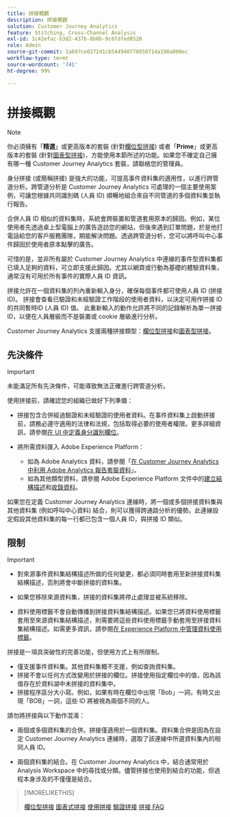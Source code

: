 ```yaml
---
title: 拼接概觀
description: 拼接概觀
solution: Customer Journey Analytics
feature: Stitching, Cross-Channel Analysis
exl-id: 1c42efac-b3d2-437b-8b0b-9c6fdfed8520
role: Admin
source-git-commit: 1a697ce0372d1cb544940778850714a198a000ec
workflow-type: tm+mt
source-wordcount: '741'
ht-degree: 99%

---
```


# 拼接概觀

>[!NOTE]
>
>你必須擁有「**精選**」或更高版本的套裝 (針對[欄位型拼接](fbs.md)) 或者「**Prime**」或更高版本的套裝 (針對[圖表型拼接](gbs.md))，方能使用本節所述的功能。如果您不確定自己擁有哪一種 Customer Journey Analytics 套裝，請聯絡您的管理員。

身分拼接 (或簡稱拼接) 是強大的功能，可提高事件資料集的適用性，以進行跨管道分析。跨管道分析是 Customer Journey Analytics 可處理的一個主要使用案例，可讓您根據共同識別碼 (人員 ID) 順暢地組合來自不同管道的多個資料集並執行報告。

合併人員 ID 相似的資料集時，系統會跨裝置和管道套用原本的歸因。例如，某位使用者先透過桌上型電腦上的廣告造訪您的網站，但後來遇到訂單問題，於是他打電話給您的客戶服務團隊，期能解決問題。透過跨管道分析，您可以將呼叫中心事件歸因於使用者原本點擊的廣告。

可惜的是，並非所有屬於 Customer Journey Analytics 中連線的事件型資料集都已填入足夠的資料，可立即支援此歸因。尤其以網頁或行動為基礎的體驗資料集，通常沒有可用於所有事件的實際人員 ID 資訊。

拼接允許在一個資料集的列內重新輸入身分，確保每個事件都可使用人員 ID (拼接 ID)。 拼接會查看已驗證和未經驗證工作階段的使用者資料，以決定可用作拼接 ID 的共同暫時ID (人員 ID) 值。 此重新輸入的動作允許將不同的記錄解析為單一拼接 ID，以便在人員層級而不是裝置或 cookie 層級進行分析。

Customer Journey Analytics 支援兩種拼接類型：[欄位型拼接](fbs.md)和[圖表型拼接](gbs.md)。

## 先決條件

>[!IMPORTANT]
>
>未能滿足所有先決條件，可能導致無法正確進行跨管道分析。

使用拼接前，請確認您的組織已做好下列準備：

- 拼接包含合併經過驗證和未經驗證的使用者資料。在事件資料集上啟動拼接前，請務必遵守適用的法律和法規，包括取得必要的使用者權限。更多詳細資訊，請參閱[在 UI 中定義身分識別欄位](https://experienceleague.adobe.com/zh-hant/docs/experience-platform/xdm/ui/fields/identity)。

- 將所需資料匯入 Adobe Experience Platform：

   - 如為 Adobe Analytics 資料，請參閱「[在 Customer Journey Analytics 中利用 Adobe Analytics 報告套裝資料](/help/getting-started/aa-vs-cja/aa-data-in-cja.md)」。
   - 如為其他類型資料，請參閱 Adobe Experience Platform 文件中的[建立結構描述](https://experienceleague.adobe.com/zh-hant/docs/experience-platform/xdm/tutorials/create-schema-ui)和[收錄資料](https://experienceleague.adobe.com/zh-hant/docs/experience-platform/ingestion/home)。

如果您在定義 Customer Journey Analytics 連線時，將一個或多個拼接資料集與其他資料集 (例如呼叫中心資料) 結合，則可以獲得跨通路分析的優勢。此連線設定假設其他資料集的每一行都已包含一個人員 ID，與拼接 ID 類似。


## 限制

>[!IMPORTANT]
>
>
>- 對來源事件資料集結構描述所做的任何變更，都必須同時套用至新拼接資料集結構描述，否則將會中斷拼接的資料集。
>
>- 如果您移除來源資料集，拼接的資料集將停止處理並被系統移除。
>
>- 資料使用標籤不會自動傳播到拼接資料集結構描述。如果您已將資料使用標籤套用至來源資料集結構描述，則需要將這些資料使用標籤手動套用至拼接資料集結構描述。如需更多資訊，請參閱[在 Experience Platform 中管理資料使用標籤](https://experienceleague.adobe.com/zh-hant/docs/experience-platform/data-governance/labels/overview)。

拼接是一項具突破性的完善功能，但使用方式上有所限制。

- 僅支援事件資料集。其他資料集概不支援，例如查詢資料集。
- 拼接不會以任何方式改變用於拼接的欄位。拼接使用指定欄位中的值，因為該值存在於資料湖中未拼接的資料集中。
- 拼接程序區分大小寫。例如，如果有時在欄位中出現「Bob」一詞，有時又出現「BOB」一詞，這些 ID 將被視為兩個不同的人。

請勿將拼接與以下動作混淆：

- 兩個或多個資料集的合併。拼接僅適用於一個資料集。資料集合併是因為在設定 Customer Journey Analytics 連線時，選取了該連線中所選資料集內的相同人員 ID。

- 兩個資料集的結合。在 Customer Journey Analytics 中，結合通常用於 Analysis Workspace 中的尋找或分類。儘管拼接也使用到結合的功能，但過程本身涉及的不僅僅是結合。

>[!MORELIKETHIS]
>
>[欄位型拼接](fbs.md)
>[圖表式拼接](gbs.md)
>[使用拼接](use-stitching.md)
>[驗證拼接](validate.md)
>[拼接 FAQ](faq.md)

